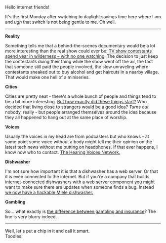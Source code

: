 Hello internet friends!

It's the first Monday after switching to daylight savings time here where I am and *ugh* that switch is not being gentle to me. Oh well.

---

**Reality**

Something tells me that a behind-the-scenes documentary would be a lot more interesting than the real show could ever be: [TV show contestants spend year in wilderness – with no one watching](https://www.theguardian.com/tv-and-radio/2017/mar/23/eden-reality-show-contestants-year-wilderness-no-one-watching). The decision to just keep the contestants doing their thing while the show went off the air, the fact that someone still paid the people involved, the slow unraveling where contestants sneaked out to buy alcohol and get haircuts in a nearby village. That would make one hell of a miniseries.

**Cities**

Cities are pretty neat - there's a whole bunch of people and things tend to be a bit more interesting. [But how exactly did these things start?](https://www.citylab.com/housing/2017/03/worlds-first-cities-gobekli-tepe/520122/) Who decided that living close to strangers would be a good idea? *Turns out* nobody, really - but people arranged themselves around the idea because they all happened to hang out at the same place of worship.

**Voices**

Usually the voices in my head are from podcasters but who knows - at some point some voice without a body might tell me their opinion on the latest tech news without me putting on headphones. If that ever happens, I know now who to contact. [The Hearing Voices Network.](https://broadly.vice.com/en_us/article/the-people-with-schizophrenia-embracing-the-voices-they-hear)

**Dishwasher**

I'm not sure how important it is that a dishwasher has a web server. Or that it is even connected to the internet. But if you're a company that builds internet-connected dishwashers with a web server component you might want to make sure there are updates when someone finds a bug. Instead [we now have a hackable Miele dishwasher.](https://www.theregister.co.uk/2017/03/26/miele_joins_internetofst_hall_of_shame/)

**Gambling**

So… what exactly is [the difference between gambling and insurance](http://www.bbc.com/news/business-38905963)? The line is very blurry indeed.

---

Well, let's put a chip in it and call it smart.  
Toodles!